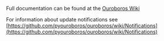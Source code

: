 Full documentation can be found at the [Ouroboros Wiki](https://github.com/pyouroboros/ouroboros/wiki)

For information about update notifications see [https://github.com/pyouroboros/ouroboros/wiki/Notifications](https://github.com/pyouroboros/ouroboros/wiki/Notifications)
